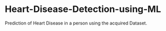 # Heart-Disease-Detection-using-ML
Prediction of Heart Disease in a person using the acquired Dataset.
